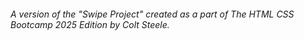 ###### A version of the "Swipe Project" created as a part of The HTML CSS Bootcamp 2025 Edition by Colt Steele. 
